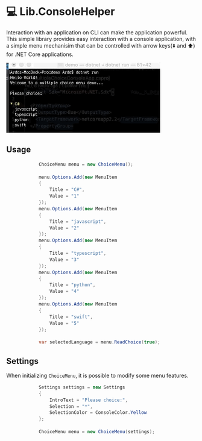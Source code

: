 # :computer: Lib.ConsoleHelper

Interaction with an application on CLI can make the application powerful. This simple library provides easy interaction with a console application, with a simple menu mechanisim that can be controlled with arrow keys(:arrow_down: and :arrow_up:) for .NET Core applications.

![Menu](https://github.com/ardacetinkaya/Lib.ConsoleHelper/blob/master/images/menu.gif)


## Usage ##

```csharp
            ChoiceMenu menu = new ChoiceMenu();

            menu.Options.Add(new MenuItem
            {
                Title = "C#",
                Value = "1"
            });
            menu.Options.Add(new MenuItem
            {
                Title = "javascript",
                Value = "2"
            });
            menu.Options.Add(new MenuItem
            {
                Title = "typescript",
                Value = "3"
            });
            menu.Options.Add(new MenuItem
            {
                Title = "python",
                Value = "4"
            });
            menu.Options.Add(new MenuItem
            {
                Title = "swift",
                Value = "5"
            });

            var selectedLanguage = menu.ReadChoice(true);
```

## Settings ##

When initializing ```ChoiceMenu```, it is possible to modify some menu features.

```csharp
            Settings settings = new Settings
            {
                IntroText = "Please choice:",
                Selection = "*",
                SelectionColor = ConsoleColor.Yellow
            };

            ChoiceMenu menu = new ChoiceMenu(settings);
```